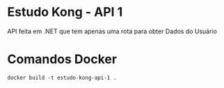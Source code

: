 # Estudo Kong - API 1
API feita em .NET que tem apenas uma rota para obter Dados do Usuário

# Comandos Docker
```
docker build -t estudo-kong-api-1 .
```